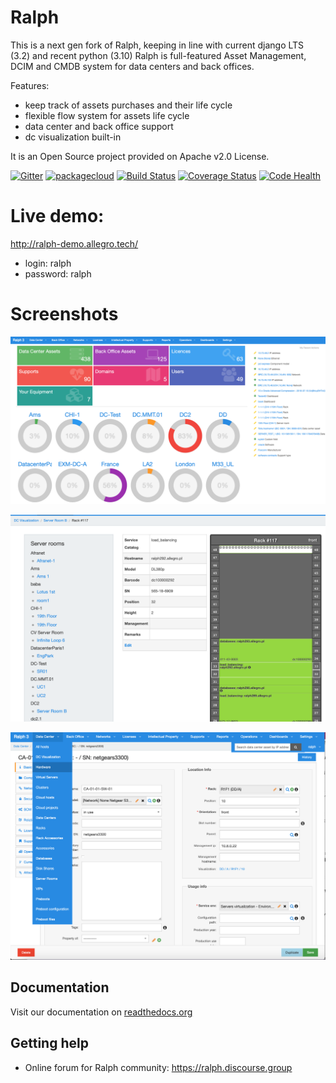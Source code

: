 # Ralph

This is a next gen fork of Ralph,
keeping in line with current django LTS (3.2) and  recent python (3.10)
Ralph is full-featured Asset Management, DCIM and CMDB system for data centers and back offices.

Features:

* keep track of assets purchases and their life cycle
* flexible flow system for assets life cycle
* data center and back office support
* dc visualization built-in

It is an Open Source project provided on Apache v2.0 License.

[![Gitter](https://img.shields.io/gitter/room/gitterHQ/gitter.svg)](https://gitter.im/allegro/ralph?utm_source=badge&utm_medium=badge&utm_campaign=pr-badge&utm_content=badge)
[![packagecloud](https://img.shields.io/badge/deb-packagecloud.io-844fec.svg)](https://packagecloud.io/allegro/ralph)
[![Build Status](https://github.com/allegro/ralph/actions/workflows/main.yml/badge.svg)](https://github.com/allegro/ralph/actions/workflows/main.yml)
[![Coverage Status](https://coveralls.io/repos/allegro/ralph/badge.svg?branch=ng&service=github)](https://coveralls.io/github/allegro/ralph?branch=ng)
[![Code Health](https://landscape.io/github/allegro/ralph/ng/landscape.svg?style=flat)](https://landscape.io/github/allegro/ralph/ng)

# Live demo:

http://ralph-demo.allegro.tech/

* login: ralph
* password: ralph

# Screenshots

![img](https://github.com/allegro/ralph/blob/ng/docs/img/welcome-screen-1.png?raw=true)

![img](https://github.com/allegro/ralph/blob/ng/docs/img/welcome-screen-2.png?raw=true)

![img](https://github.com/allegro/ralph/blob/ng/docs/img/welcome-screen-3.png?raw=true)


## Documentation
Visit our documentation on [readthedocs.org](https://ralph-ng.readthedocs.org)

## Getting help

* Online forum for Ralph community: https://ralph.discourse.group
